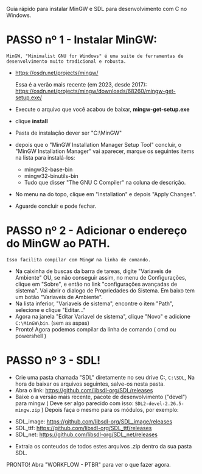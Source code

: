 Guia rápido para instalar MinGW e SDL para desenvolvimento com C no Windows.

# PASSO nº 1 - Instalar MinGW:
	MinGW, "Minimalist GNU for Windows" é uma suite de ferramentas de desenvolvimento muito tradicional e robusta.
- https://osdn.net/projects/mingw/

	Essa é a verão mais recente (em 2023, desde 2017):
	https://osdn.net/projects/mingw/downloads/68260/mingw-get-setup.exe/
- Execute o arquivo que você acabou de baixar, **mingw-get-setup.exe**
- clique **install**
- Pasta de instalação dever ser "C:\MinGW"
- depois que o "MinGW Installation Manager Setup Tool" concluir, o "MinGW Installation Manager" vai aparecer, marque os seguintes items na lista para instalá-los:
	* mingw32-base-bin
	* mingw32-binutils-bin
	* Tudo que disser "The GNU C Compiler" na coluna de descrição.
- No menu na do topo, clique em "Installation" e depois "Apply Changes".
- Aguarde concluir e pode fechar.

# PASSO nº 2 - Adicionar o endereço do MinGW ao PATH. 
	Isso facilita compilar com MingW na linha de comando.
- Na caixinha de buscas da barra de tareas, digite "Variaveis de Ambiente"
	OU, se não conseguir assim, no menu de Configurações, clique em "Sobre", e então no link "configurações avançadas de sistema". Vai abrir o dialogo de Propriedades do Sistema. Em baixo tem um botão "Variaveis de Ambiente".
- Na lista inferior, "Variaveis de sistema", encontre o item "Path", selecione e clique "Editar..."
- Agora na janela "Editar Variavel de sistema", clique "Novo" e adicione `C:\MinGW\bin`. (sem as aspas)
- Pronto! Agora podemos compilar da linha de comando ( cmd ou powershell )

# PASSO nº 3 - SDL!
- Crie uma pasta chamada "SDL" diretamente no seu drive C:, `C:\SDL`,
	Na hora de baixar os arquivos seguintes, salve-os nesta pasta.
- Abra o link: https://github.com/libsdl-org/SDL/releases
- Baixe o a versão mais recente, pacote de desenvolvimento ("devel") para mingw
	( Deve ser algo parecido com isso: `SDL2-devel-2.26.5-mingw.zip` )
Depois faça o mesmo para os módulos, por exemplo:
* SDL_image: https://github.com/libsdl-org/SDL_image/releases
* SDL_ttf: https://github.com/libsdl-org/SDL_ttf/releases
* SDL_net: https://github.com/libsdl-org/SDL_net/releases

- Extraia os conteudos de todos estes arquivos .zip dentro da sua pasta SDL. 

PRONTO! Abra "WORKFLOW - PTBR" para ver o que fazer agora.

